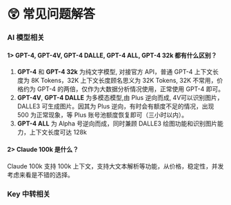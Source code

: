 # 😲 常见问题解答

### AI 模型相关

#### 1> GPT-4, GPT-4V, GPT-4 DALLE, GPT-4 ALL, GPT-4 32k 都有什么区别？

1. **GPT-4** 和 **GPT-4 32k** 为纯文字模型, 对接官方 API，普通 GPT-4 上下文长度为 8K Tokens，32K 上下文长度顾名思义为 32K Tokens, 32K 不常用，价格约为 GPT-4 的两倍，仅作为大数据分析情况使用，正常使用 GPT-4 即可。
2. **GPT-4V**, **GPT-4 DALLE** 为多模态模型,由 Plus 逆向而成, 4V可以识别图片，DALLE3 可生成图片。因其为 Plus 逆向，有时会有额度不足的情况，出现 500 为正常现象，等 Plus 账号池额度恢复即可（三小时以内）。
3. **GPT-4 ALL** 为 Alpha 号逆向而成，同时兼顾 DALLE3 绘图功能和识别图片能力，上下文长度可达 128k

#### 2> Claude 100k 是什么？

Claude 100k 支持 100k 上下文，支持大文本解析等功能，从价格，稳定性，并发考虑来看是不错的选择。

### Key 中转相关

&#x20;

